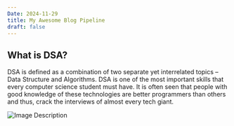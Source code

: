 ```yaml
---
Date: 2024-11-29
title: My Awesome Blog Pipeline
draft: false
---
```



## What is DSA?

DSA is defined as a combination of two separate yet interrelated topics – Data Structure and Algorithms. DSA is one of the most important skills that every computer science student must have. It is often seen that people with good knowledge of these technologies are better programmers than others and thus, crack the interviews of almost every tech giant.

![Image Description](/images/Pasted%20image%2020241129131743.png)